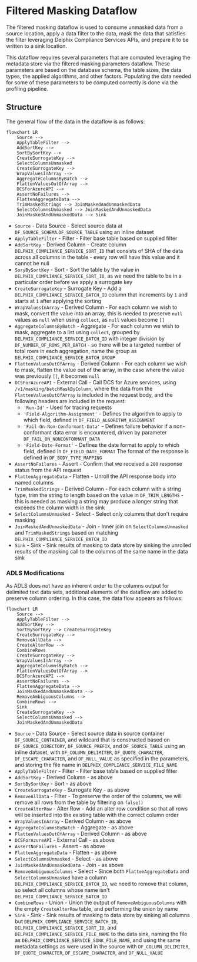 # Filtered Masking Dataflow

The filtered masking dataflow is used to consume unmasked data from a source location, apply a data filter to the data,
mask the data that satisfies the filter leveraging Delphix Compliance Services APIs, and prepare it to be written to a
sink location.

This dataflow requires several parameters that are computed leveraging the metadata store via the filtered masking
parameters dataflow. These parameters are based on the database schema, the table sizes, the data types, the applied
algorithms, and other factors. Populating the data needed for some of these parameters to be computed correctly is done
via the profiling pipeline.

## Structure

The general flow of the data in the dataflow is as follows:
```mermaid
flowchart LR
    Source -->
    ApplyTableFilter -->
    AddSortKey -->
    SortBySortKey -->
    CreateSurrogateKey -->
    SelectColumnsUnmasked
    CreateSurrogateKey -->
    WrapValuesInArray -->
    AggregateColumnsByBatch -->
    FlattenValuesOutOfArray -->
    DCSForAzureAPI -->
    AssertNoFailures -->
    FlattenAggregateData -->
    TrimMaskedStrings --> JoinMaskedAndUnmaskedData
    SelectColumnsUnmasked --> JoinMaskedAndUnmaskedData
    JoinMaskedAndUnmaskedData --> Sink
```

* `Source` - Data Source - Select source data at `DF_SOURCE_SCHEMA`.`DF_SOURCE_TABLE` using an inline dataset
* `ApplyTableFilter` - Filter - Filter base table based on supplied filter
* `AddSortKey` - Derived Column - Create column `DELPHIX_COMPLIANCE_SERVICE_SORT_ID` that consists of SHA of the
data across all columns in the table - every row will have this value and it cannot be null
* `SoryBySortKey` - Sort - Sort the table by the value in `DELPHIX_COMPLIANCE_SERVICE_SORT_ID`, as we need the
table to be in a particular order before we apply a surrogate key
* `CreateSurrogateKey` - Surrogate Key - Add a `DELPHIX_COMPLIANCE_SERVICE_BATCH_ID` column that
increments by `1` and starts at `1` after applying the sorting
* `WrapValuesInArray` - Derived Column - For each column we wish to mask, convert the value into an array, this
is needed to preserve `null` values as `null` when using `collect`, as `null` values become `[]`
* `AggregateColumnsByBatch` - Aggregate - For each column we wish to mask, aggregate to a list using `collect`,
grouped by `DELPHIX_COMPLIANCE_SERVICE_BATCH_ID` with integer division by `DF_NUMBER_OF_ROWS_PER_BATCH` - so there will be
a targeted number of total rows in each aggregation, name the group as `DELPHIX_COMPLIANCE_SERVICE_BATCH_GROUP`
* `FlattenValuesOutOfArray` - Derived Column - For each column we wish to mask, flatten the value out of the
array, in the case where the value was previously `[]`, it becomes `null`
* `DCSForAzureAPI` - External Call - Call DCS for Azure services, using `/v1/masking/batchMaskByColumn`,
where the data from the `FlattenValuesOutOfArray` is included in the request body, and the following headers are
included in the request:
  * `'Run-Id'` - Used for tracing requests
  * `'Field-Algorithm-Assignment'` - Defines the algorithm to apply to which field, defined in
    `DF_FIELD_ALGORITHM_ASSIGNMENT`
  * `'Fail-On-Non-Conformant-Data'` - Defines failure behavior if a non-conformant data error is encountered, driven by
    parameter `DF_FAIL_ON_NONCONFORMANT_DATA`
  * `'Field-Date-Format'` - Defines the date format to apply to which field, defined in `DF_FIELD_DATE_FORMAT`
The format of the response is defined in `DF_BODY_TYPE_MAPPING`
* `AssertNoFailures` - Assert - Confirm that we received a `200` response status from the API request
* `FlattenAggregateData` - Flatten - Unroll the API response body into named columns
* `TrimMaskedStrings` - Derived Column - For each column with a string type, trim the string to length based on
the value in `DF_TRIM_LENGTHS` - this is needed as masking a string may produce a longer string that exceeds the column
width in the sink
* `SelectColumnsUnmasked` - Select - Select only columns that don't require masking
* `JoinMaskedAndUnmaskedData` - Join - Inner join on `SelectColumnsUnmasked` and `TrimMaskedStrings` based on
matching `DELPHIX_COMPLIANCE_SERVICE_BATCH_ID`
* `Sink` - Sink - Sink results of masking to data store by sinking the unrolled results of the masking call to
the columns of the same name in the data sink

### ADLS Modifications

As ADLS does not have an inherent order to the columns output for delimited text data sets, additional elements of the
dataflow are added to preserve column ordering. In this case, the data flow appears as follows:
```mermaid
flowchart LR
    Source -->
    ApplyTableFilter -->
    AddSortKey -->
    SortBySortKey --> CreateSurrogateKey
    CreateSurrogateKey -->
    RemoveAllData -->
    CreateAlterRow -->
    CombineRows
    CreateSurrogateKey -->
    WrapValuesInArray -->
    AggregateColumnsByBatch -->
    FlattenValuesOutOfArray -->
    DCSForAzureAPI -->
    AssertNoFailures -->
    FlattenAggregateData --> 
    JoinMaskedAndUnmaskedData -->
    RemoveAmbiguousColumns --> 
    CombineRows -->
    Sink
    CreateSurrogateKey -->
    SelectColumnsUnmasked -->
    JoinMaskedAndUnmaskedData
```

* `Source` - Data Source - Select source data in source container `DF_SOURCE_CONTAINER`, and wildcard that is
constructed based on `DF_SOURCE_DIRECTORY`, `DF_SOURCE_PREFIX`, and `DF_SOURCE_TABLE` using an inline dataset, with
`DF_COLUMN_DELIMITER`, `DF_QUOTE_CHARACTER`, `DF_ESCAPE_CHARACTER`, and `DF_NULL_VALUE` as specified in the parameters,
and storing the file name in `DELPHIX_COMPLIANCE_SERVICE_FILE_NAME`
* `ApplyTableFilter` - Filter - Filter base table based on supplied filter
* `AddSortKey` - Derived Column - as above
* `SortBySortKey` - Sort - as above
* `CreateSurrogateKey` - Surrogate Key - as above
* `RemoveAllData` - Filter - To preserve the order of the columns, we will remove all rows from the table by
  filtering on `false()`
* `CreateAlterRow` - Alter Row - Add an alter row condition so that all rows will be inserted into the existing
  table with the correct column order
* `WrapValuesInArray` - Derived Column - as above
* `AggregateColumnsByBatch` - Aggregate - as above
* `FlattenValuesOutOfArray` - Derived Column - as above
* `DCSForAzureAPI` - External Call - as above
* `AssertNoFailures` - Assert - as above
* `FlattenAggregateData` - Flatten - as above
* `SelectColumnsUnmasked` - Select - as above
* `JoinMaskedAndUnmaskedData` - Join - as above
* `RemoveAmbiguousColumns` - Select - Since both `FlattenAggregateData` and `SelectColumnsUnmasked` have a column
`DELPHIX_COMPLIANCE_SERVICE_BATCH_ID`, we need to remove that column, so select all columns whose name isn't
`DELPHIX_COMPLIANCE_SERVICE_BATCH_ID`
* `CombineRows` - Union - Union the output of `RemoveAmbiguousColumns` with the empty `CreateAlterRow` table, and
  performing the union by name
* `Sink` - Sink - Sink results of masking to data store by sinking all columns but
`DELPHIX_COMPLIANCE_SERVICE_BATCH_ID`, `DELPHIX_COMPLIANCE_SERVICE_SORT_ID`, and `DELPHIX_COMPLIANCE_SERVICE_FILE_NAME`
to the data sink, naming the file as `DELPHIX_COMPLIANCE_SERVICE_SINK_FILE_NAME`, and using the same metadata settings
as were used in the source with `DF_COLUMN_DELIMITER`, `DF_QUOTE_CHARACTER`, `DF_ESCAPE_CHARACTER`, and `DF_NULL_VALUE`